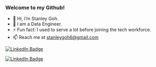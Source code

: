 ### Welcome to my Github!

- 👋 Hi, I’m Stanley Goh.
- ‎‍💼 I am a Data Engineer.
- ⚡ Fun fact: I used to serve a lot before joining the tech workforce. 
- 📫 Reach me at stanleygoh6@gmail.com

<a href="https://www.linkedin.com/in/stanley-goh/"><img src="https://img.shields.io/badge/-LINKEDIN-0077B5?style=flat-square&amp;labelColor=0077B5&amp;logo=LinkedIn&amp;link=https://www.linkedin.com/in/stanley-goh/" alt="LinkedIn Badge">

<img src="https://img.shields.io/badge/-LINKEDIN-0077B5?style=flat-square&amp;labelColor=0077B5&amp;logo=LinkedIn&amp;link=https://www.linkedin.com/in/stanley-goh/" alt="LinkedIn Badge">

<!--
**stanleygoh-dev/stanleygoh-dev** is a ✨ _special_ ✨ repository because its `README.md` (this file) appears on your GitHub profile.

Here are some ideas to get you started:

- 🔭 I’m currently working on ...
- 🌱 I’m currently learning ...
- 👯 I’m looking to collaborate on ...
- 🤔 I’m looking for help with ...
- 💬 Ask me about ...
- 📫 How to reach me: ...
- 😄 Pronouns: ...
- ⚡ Fun fact: ...

<p> <a href="https://www.linkedin.com/in/stanley-goh" target="_blank"><img alt="LinkedIn" src="https://img.shields.io/badge/linkedin-%230077B5.svg?&style=for-the-badge&logo=linkedin&logoColor=white" /></a> <a href="https://github.com/stanleygoh-dev" target="_blank"><img alt="Github" src="https://img.shields.io/badge/GitHub-%2312100E.svg?&style=for-the-badge&logo=Github&logoColor=white" />   </a>


-->



